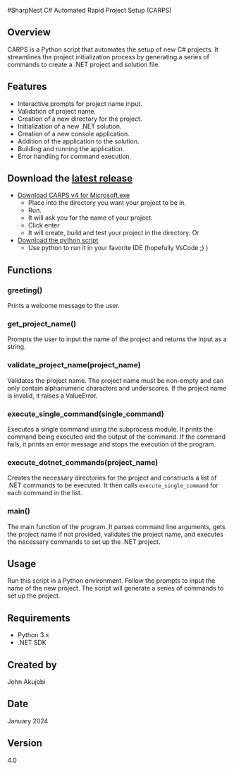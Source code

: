 #SharpNest
C# Automated Rapid Project Setup (CARPS)

## Overview

CARPS is a Python script that automates the setup of new C# projects. It streamlines the project initialization process by generating a series of commands to create a .NET project and solution file.

## Features

* Interactive prompts for project name input.
* Validation of project name.
* Creation of a new directory for the project.
* Initialization of a new .NET solution.
* Creation of a new console application.
* Addition of the application to the solution.
* Building and running the application.
* Error handling for command execution.

## Download the [latest release](https://github.com/jakujobi/CARPS/releases/)
- [Download CARPS v4 for Microsoft.exe](https://github.com/jakujobi/CARPS/releases/download/v4.0/CARPS.exe)
   - Place into the directory you want your project to be in.
   - Run.
   - It will ask you for the name of your project.
   - Click enter
   - It will create, build and test your project in the directory.
Or
- [Download the python script](https://github.com/jakujobi/CARPS/releases/download/v4.0/CARPS.py)
  - Use python to run it in your favorite IDE (hopefully VsCode ;) )

## Functions

### greeting()

Prints a welcome message to the user.

### get_project_name()

Prompts the user to input the name of the project and returns the input as a string.

### validate_project_name(project_name)

Validates the project name. The project name must be non-empty and can only contain alphanumeric characters and underscores. If the project name is invalid, it raises a ValueError.

### execute_single_command(single_command)

Executes a single command using the subprocess module. It prints the command being executed and the output of the command. If the command fails, it prints an error message and stops the execution of the program.

### execute_dotnet_commands(project_name)

Creates the necessary directories for the project and constructs a list of .NET commands to be executed. It then calls `execute_single_command` for each command in the list.

### main()

The main function of the program. It parses command line arguments, gets the project name if not provided, validates the project name, and executes the necessary commands to set up the .NET project.

## Usage

Run this script in a Python environment. Follow the prompts to input the name of the new project. The script will generate a series of commands to set up the project.

## Requirements

* Python 3.x
* .NET SDK

## Created by

John Akujobi

## Date

January 2024

## Version

4.0
